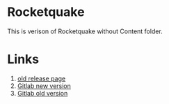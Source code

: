 # Rocketquake

This is verison of Rocketquake without Content folder.

# Links
1. [old release page](https://jejikeh.itch.io/rocketquake)
2. [Gitlab new version](https://gitlab.com/e.lantsev/rocketquaker)
3. [Gitlab old version](https://gitlab.com/e.lantsev/rocketquake)
